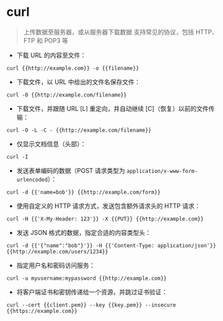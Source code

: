 # curl

> 上传数据至服务器，或从服务器下载数据
> 支持常见的协议，包括 HTTP、FTP 和 POP3 等

- 下载 URL 的内容至文件：

`curl {{http://example.com}} -o {{filename}}`

- 下载文件，以 URL 中给出的文件名保存文件：

`curl -O {{http://example.com/filename}}`

- 下载文件，并跟随 URL [L] 重定向，并自动继续 [C]（恢复）以前的文件传输：

`curl -O -L -C - {{http://example.com/filename}}`

- 仅显示文档信息（头部）：

`curl -I`

- 发送表单编码的数据（POST 请求类型为 `application/x-www-form-urlencoded`）：

`curl -d {{'name=bob'}} {{http://example.com/form}}`

- 使用自定义的 HTTP 请求方式，发送包含额外请求头的 HTTP 请求：

`curl -H {{'X-My-Header: 123'}} -X {{PUT}} {{http://example.com}}`

- 发送 JSON 格式的数据，指定合适的内容类型头：

`curl -d {{'{"name":"bob"}'}} -H {{'Content-Type: application/json'}} {{http://example.com/users/1234}}`

- 指定用户名和密码访问服务：

`curl -u myusername:mypassword {{http://example.com}}`

- 将客户端证书和密钥传递给一个资源，并跳过证书验证：

`curl --cert {{client.pem}} --key {{key.pem}} --insecure {{https://example.com}}`

[#]: contributors: ([Femtoyue]，[琳小梁]，[王兴宇，Linux & BC]，[Sellente_Wang]，[Essen]，[盛曦 姜]，[Judie]，[公孙林]，[丫仔]，[王兴宇，Linux 中國]，[漠问纷飞]，[Justice])